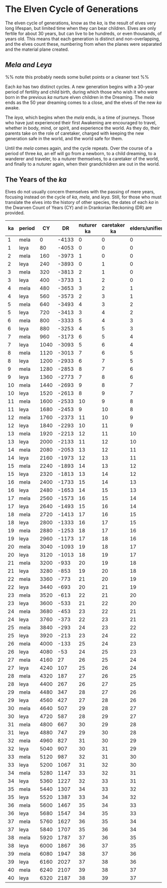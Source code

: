 
# The Elven Cycle of Generations

The elven cycle of generations, know as the *ka*, is the result of elves very long lifespan, but limited time when they can bear children. Elves are only fertile for about 30 years, but can live to be hundreds, or even thousands, of years old. This means that each generation is distinct and non-overlapping, and the elves count these, numbering from when the planes were separated and the material plane created. 
## *Mela and Leya*

%% note
this probably needs some bullet points or a cleaner text
%%

Each *ka* has two distinct cycles. A new generation begins with a 30-year period of fertility and child birth, during which those who wish it who were born in the previous *ka* nurture elven children in the Dreaming. The *mela* ends as the 50 year dreaming comes to a close, and the elves of the new *ka* awake. 

The *leya*, which begins when the *mela* ends, is a time of journeys. Those who have just experienced their first Awakening are encouraged to travel, whether in body, mind, or spirit, and experience the world. As they do, their parents take on the role of caretaker, charged with keeping the new generation safe in the world, and the world safe for them. 

Until the *mela* comes again, and the cycle repeats. Over the course of a period of three *ka*, an elf will go from a newborn, to a child dreaming, to a wanderer and traveler, to a nuturer themselves, to a caretaker of the world, and finally to a nuturer again, when their grandchildren are out in the world. 
## The Years of the *ka*

Elves do not usually concern themselves with the passing of mere years, focusing instead on the cycle of *ka*, *mela*, and *leya*. Still, for those who must translate the elves into the history of other species, the dates of each *ka* in the Dwarven Count of Years (CY) and in Drankorian Reckoning (DR) are provided. 

| ka  | period | CY | DR | nuturer ka | caretaker ka | elders/unifiers | ancients |
| --- | ------ | ------------ | --------------- | ---------- | ------------ | --------------- | -------- |
| 1   | mela   | 0            | -4133           | 0          | 0            | 0               | 0        |
| 1   | leya   | 80           | -4053           | 0          | 0            | 0               | 0        |
| 2   | mela   | 160          | -3973           | 1          | 0            | 0               | 0        |
| 2   | leya   | 240          | -3893           | 0          | 1            | 0               | 0        |
| 3   | mela   | 320          | -3813           | 2          | 1            | 0               | 0        |
| 3   | leya   | 400          | -3733           | 1          | 2            | 0               | 0        |
| 4   | mela   | 480          | -3653           | 3          | 2            | 1               | 0        |
| 4   | leya   | 560          | -3573           | 2          | 3            | 1               | 0        |
| 5   | mela   | 640          | -3493           | 4          | 3            | 2               | 0        |
| 5   | leya   | 720          | -3413           | 3          | 4            | 2               | 0        |
| 6   | mela   | 800          | -3333           | 5          | 4            | 3               | 0        |
| 6   | leya   | 880          | -3253           | 4          | 5            | 3               | 0        |
| 7   | mela   | 960          | -3173           | 6          | 5            | 4               | 1        |
| 7   | leya   | 1040         | -3093           | 5          | 6            | 4               | 1        |
| 8   | mela   | 1120         | -3013           | 7          | 6            | 5               | 2        |
| 8   | leya   | 1200         | -2933           | 6          | 7            | 5               | 2        |
| 9   | mela   | 1280         | -2853           | 8          | 7            | 6               | 3        |
| 9   | leya   | 1360         | -2773           | 7          | 8            | 6               | 3        |
| 10  | mela   | 1440         | -2693           | 9          | 8            | 7               | 4        |
| 10  | leya   | 1520         | -2613           | 8          | 9            | 7               | 4        |
| 11  | mela   | 1600         | -2533           | 10         | 9            | 8               | 5        |
| 11  | leya   | 1680         | -2453           | 9          | 10           | 8               | 5        |
| 12  | mela   | 1760         | -2373           | 11         | 10           | 9               | 6        |
| 12  | leya   | 1840         | -2293           | 10         | 11           | 9               | 6        |
| 13  | mela   | 1920         | -2213           | 12         | 11           | 10              | 7        |
| 13  | leya   | 2000         | -2133           | 11         | 12           | 10              | 7        |
| 14  | mela   | 2080         | -2053           | 13         | 12           | 11              | 8        |
| 14  | leya   | 2160         | -1973           | 12         | 13           | 11              | 8        |
| 15  | mela   | 2240         | -1893           | 14         | 13           | 12              | 9        |
| 15  | leya   | 2320         | -1813           | 13         | 14           | 12              | 9        |
| 16  | mela   | 2400         | -1733           | 15         | 14           | 13              | 10       |
| 16  | leya   | 2480         | -1653           | 14         | 15           | 13              | 10       |
| 17  | mela   | 2560         | -1573           | 16         | 15           | 14              | 11       |
| 17  | leya   | 2640         | -1493           | 15         | 16           | 14              | 11       |
| 18  | mela   | 2720         | -1413           | 17         | 16           | 15              | 12       |
| 18  | leya   | 2800         | -1333           | 16         | 17           | 15              | 12       |
| 19  | mela   | 2880         | -1253           | 18         | 17           | 16              | 13       |
| 19  | leya   | 2960         | -1173           | 17         | 18           | 16              | 13       |
| 20  | mela   | 3040         | -1093           | 19         | 18           | 17              | 14       |
| 20  | leya   | 3120         | -1013           | 18         | 19           | 17              | 14       |
| 21  | mela   | 3200         | -933            | 20         | 19           | 18              | 15       |
| 21  | leya   | 3280         | -853            | 19         | 20           | 18              | 15       |
| 22  | mela   | 3360         | -773            | 21         | 20           | 19              | 16       |
| 22  | leya   | 3440         | -693            | 20         | 21           | 19              | 16       |
| 23  | mela   | 3520         | -613            | 22         | 21           | 20              | 17       |
| 23  | leya   | 3600         | -533            | 21         | 22           | 20              | 17       |
| 24  | mela   | 3680         | -453            | 23         | 22           | 21              | 18       |
| 24  | leya   | 3760         | -373            | 22         | 23           | 21              | 18       |
| 25  | mela   | 3840         | -293            | 24         | 23           | 22              | 19       |
| 25  | leya   | 3920         | -213            | 23         | 24           | 22              | 19       |
| 26  | mela   | 4000         | -133            | 25         | 24           | 23              | 20       |
| 26  | leya   | 4080         | -53             | 24         | 25           | 23              | 20       |
| 27  | mela   | 4160         | 27              | 26         | 25           | 24              | 21       |
| 27  | leya   | 4240         | 107             | 25         | 26           | 24              | 21       |
| 28  | mela   | 4320         | 187             | 27         | 26           | 25              | 22       |
| 28  | leya   | 4400         | 267             | 26         | 27           | 25              | 22       |
| 29  | mela   | 4480         | 347             | 28         | 27           | 26              | 23       |
| 29  | leya   | 4560         | 427             | 27         | 28           | 26              | 23       |
| 30  | mela   | 4640         | 507             | 29         | 28           | 27              | 24       |
| 30  | leya   | 4720         | 587             | 28         | 29           | 27              | 24       |
| 31  | mela   | 4800         | 667             | 30         | 29           | 28              | 25       |
| 31  | leya   | 4880         | 747             | 29         | 30           | 28              | 25       |
| 32  | mela   | 4960         | 827             | 31         | 30           | 29              | 26       |
| 32  | leya   | 5040         | 907             | 30         | 31           | 29              | 26       |
| 33  | mela   | 5120         | 987             | 32         | 31           | 30              | 27       |
| 33  | leya   | 5200         | 1067            | 31         | 32           | 30              | 27       |
| 34  | mela   | 5280         | 1147            | 33         | 32           | 31              | 28       |
| 34  | leya   | 5360         | 1227            | 32         | 33           | 31              | 28       |
| 35  | mela   | 5440         | 1307            | 34         | 33           | 32              | 29       |
| 35  | leya   | 5520         | 1387            | 33         | 34           | 32              | 29       |
| 36  | mela   | 5600         | 1467            | 35         | 34           | 33              | 30       |
| 36  | leya   | 5680         | 1547            | 34         | 35           | 33              | 30       |
| 37  | mela   | 5760         | 1627            | 36         | 35           | 34              | 31       |
| 37  | leya   | 5840         | 1707            | 35         | 36           | 34              | 31       |
| 38  | mela   | 5920         | 1787            | 37         | 36           | 35              | 32       |
| 38  | leya   | 6000         | 1867            | 36         | 37           | 35              | 32       |
| 39  | mela   | 6080         | 1947            | 38         | 37           | 36              | 33       |
| 39  | leya   | 6160         | 2027            | 37         | 38           | 36              | 33       |
| 40  | mela   | 6240         | 2107            | 39         | 38           | 37              | 34       |
| 40  | leya   | 6320         | 2187            | 38         | 39           | 37              | 34       |